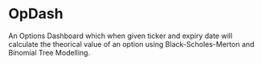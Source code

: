 # OpDash
 An Options Dashboard which when given ticker and expiry date will calculate the theorical value of an option using Black-Scholes-Merton and Binomial Tree Modelling.
